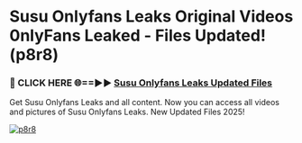 # Susu Onlyfans Leaks Original Videos 0nlyFans Leaked - Files Updated! (p8r8)

<h3>🔴 CLICK HERE 🌐==►► <a href="https://tinyurl.com/x26r9saj" rel="nofollow">Susu Onlyfans Leaks Updated Files</a></h3>

Get Susu Onlyfans Leaks and all content. Now you can access all videos and pictures of Susu Onlyfans Leaks. New Updated Files 2025!

[![p8r8](https://i.imgur.com/LkgZPqh.gif)](https://tinyurl.com/x26r9saj)
